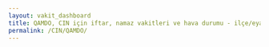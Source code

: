 ```yaml
---
layout: vakit_dashboard
title: QAMDO, CIN için iftar, namaz vakitleri ve hava durumu - ilçe/eyalet seç
permalink: /CIN/QAMDO/
---
```


<script type="text/javascript">
  var GLOBAL_COUNTRY = 'CIN';
  var GLOBAL_CITY = 'QAMDO';
  var GLOBAL_STATE = '';
  var lat = 72;
  var lon = 21;
</script>
